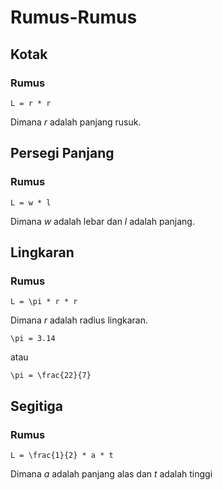 # Rumus-Rumus

## Kotak
### Rumus

```Katex
L = r * r
```

Dimana *r* adalah panjang rusuk.

## Persegi Panjang
### Rumus

```Katex
L = w * l
```

Dimana *w* adalah lebar dan *l* adalah panjang.

## Lingkaran
### Rumus

```Katex
L = \pi * r * r
```

Dimana *r* adalah radius lingkaran.
```Katex 
\pi = 3.14
```

atau

```Katex
\pi = \frac{22}{7}
```

## Segitiga
### Rumus

```Katex
L = \frac{1}{2} * a * t
```

Dimana *a* adalah panjang alas dan *t* adalah tinggi